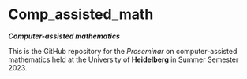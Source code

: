 # Comp_assisted_math

***Computer-assisted mathematics***

This is the GitHub repository for the *Proseminar* on computer-assisted mathematics held at the University of **Heidelberg** in Summer Semester 2023.
